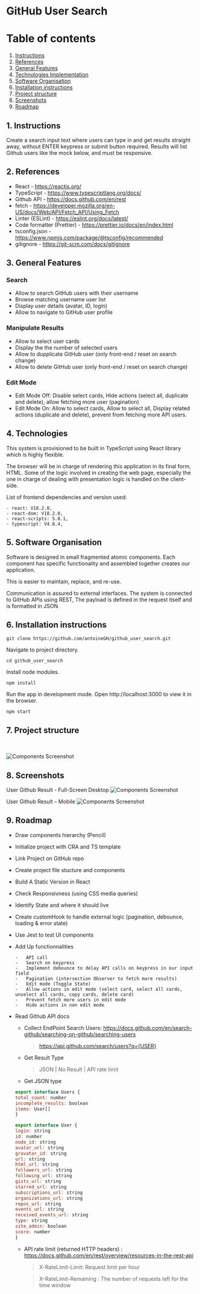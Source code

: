 # GitHub User Search

# Table of contents

1. [Instructions](#instructions)
2. [References](#references)
3. [General Features](#features)
4. [Technologies Implementation](#tech)
5. [Software Organisation](#soft-organisation)
6. [Installation instructions](#installation)
7. [Project structure](#structure)
8. [Screenshots](#screenshots)
9. [Roadmap](#roadmap)

## 1. Instructions<a name="instructions"></a>

Create a search input text where users can type in and get results straight away, without ENTER keypress or submit button required. Results will list Github users like the mock below, and must be responsive.

## 2. References<a name="references"></a>

-   React - https://reactjs.org/
-   TypeScript - https://www.typescriptlang.org/docs/
-   Github API - https://docs.github.com/en/rest
-   fetch - https://developer.mozilla.org/en-US/docs/Web/API/Fetch_API/Using_Fetch
-   Linter (ESLint) - https://eslint.org/docs/latest/
-   Code formatter (Prettier) - https://prettier.io/docs/en/index.html
-   tsconfig.json - https://www.npmjs.com/package/@tsconfig/recommended
-   gitignore - https://git-scm.com/docs/gitignore

## 3. General Features<a name="features"></a>

### Search

-   Allow to search GitHub users with their username
-   Browse matching username user list
-   Display user details (avatar, ID, login)
-   Allow to navigate to GitHub user profile

### Manipulate Results

-   Allow to select user cards
-   Display the the number of selected users
-   Allow to dupplicate GitHub user (only front-end / reset on search change)
-   Allow to delete GitHub user (only front-end / reset on search change)

### Edit Mode

-   Edit Mode Off: Disable select cards, Hide actions (select all, duplicate and delete), allow fetching more user (pagination)
-   Edit Mode On: Allow to select cards, Allow to select all, Display related actions (duplicate and delete), prevent from fetching more API users.

## 4. Technologies<a name="tech"></a>

This system is provisioned to be built in TypeScript using React library which is highly flexible.

The browser will be in charge of rendering this application in its final form, HTML. Some of the logic involved in creating the web page, especially the one in charge of dealing with presentation logic is handled on the client-side.

List of frontend dependencies and version used:

    - react: V18.2.0,
    - react-dom: V18.2.0,
    - react-scripts: 5.0.1,
    - typescript: V4.8.4,

## 5. Software Organisation<a name="soft-organisation"></a>

Software is designed in small fragmented atomic components. Each component has specific functionality and assembled together creates our application.

This is easier to maintain, replace, and re-use.

Communication is assured to external interfaces. The system is connected to GitHub APIs using REST, The payload is defined in the request itself and is formatted in JSON.

## 6. Installation instructions<a name="installation"></a>

```shell
git clone https://github.com/antoineGH/github_user_search.git
```

Navigate to project directory.

```shell
cd github_user_search
```

Install node modules.

```shell
npm install
```

Run the app in development mode. Open http://localhost:3000 to view it in the browser.

```shell
npm start
```

## 7. Project structure<a name="structure"></a>

<br>

![Components Screenshot](https://github.com/antoineGH/github_user_search/blob/main/docs/Components%20Hierarchy.jpg?raw=true)

## 8. Screenshots<a name="screenshots"></a>

<!-- TODO: Update ScreenShot with final result -->

User Github Result - Full-Screen Desktop ![Components Screenshot](https://github.com/antoineGH/github_user_search/blob/main/docs/Mockup_Laptop.jpg?raw=true)

User Github Result – Mobile ![Components Screenshot](https://github.com/antoineGH/github_user_search/blob/main/docs/Mockup_Mobile.jpg?raw=true)

## 9. Roadmap<a name="roadmap"></a>

-   Draw components hierarchy (Pencil)
-   Initialize project with CRA and TS template
-   Link Project on GitHub repo
-   Create project file stucture and components
-   Build A Static Version in React
-   Check Responsivness (using CSS media queries)
-   Identify State and where it should live
-   Create customHook to handle external logic (pagination, debounce, loading & error state)
-   Use Jest to test UI components
-   Add Up functionnalities

        -   API call
        -   Search on keypress
        -   Implement debounce to delay API calls on keypress in our input field
        -   Pagination (intersection Observer to fetch more results)
        -   Edit mode (Toggle State)
        -   Allow actions in edit mode (select card, select all cards, unselect all cards, copy cards, delete card)
        -   Prevent fetch more users in edit mode
        -   Hide actions in non edit mode

-   Read Github API docs

    -   Collect EndPoint Search Users: https://docs.github.com/en/search-github/searching-on-github/searching-users
        > https://api.github.com/search/users?q={USER}
    -   Get Result Type

        > JSON | No Result | API rate limit

    -   Get JSON type

    ```Javascript
    export interface Users {
    total_count: number
    incomplete_results: boolean
    items: User[]
    }

    export interface User {
    login: string
    id: number
    node_id: string
    avatar_url: string
    gravatar_id: string
    url: string
    html_url: string
    followers_url: string
    following_url: string
    gists_url: string
    starred_url: string
    subscriptions_url: string
    organizations_url: string
    repos_url: string
    events_url: string
    received_events_url: string
    type: string
    site_admin: boolean
    score: number
    }
    ```

    -   API rate limit (returned HTTP headers) : https://docs.github.com/en/rest/overview/resources-in-the-rest-api

        > X-RateLimit-Limit: Request limit per hour

        > X-RateLimit-Remaining : The number of requests left for the time window
